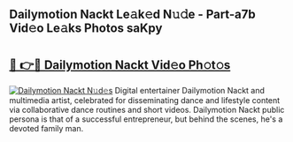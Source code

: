 ## Dailymotion Nackt Le𝚊k𝚎d N𝚞𝚍e - Part-a7b Vid𝚎o Le𝚊ks Photos saKpy

# <h2><a href="http://fbao3yf.evod.top/?m=Dailymotion+Nackt">🔗 👉🔴 Dailymotion Nackt Vid𝚎o Ph𝚘t𝚘s</a></h2>

[![Dailymotion Nackt N𝚞d𝚎s](https://i.imgur.com/8V9OHl7.gif)](http://fbao3yf.evod.top/?m=Dailymotion+Nackt)
Digital entertainer Dailymotion Nackt and multimedia artist, celebrated for disseminating dance and lifestyle content via collaborative dance routines and short videos. Dailymotion Nackt public persona is that of a successful entrepreneur, but behind the scenes, he's a devoted family man. 
